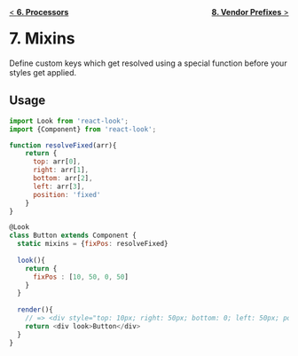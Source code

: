 <div style="float:left"><a href="Processors.md">< <b>6. Processors</b></a></div>
<div style="float:right"><a href="VendorPrefixes.md"><b>8. Vendor Prefixes</b> ></a></div>

# 7. Mixins

Define custom keys which get resolved using a special function before your styles get applied. 

## Usage
```javascript
import Look from 'react-look';
import {Component} from 'react-look';

function resolveFixed(arr){
    return {
      top: arr[0],
      right: arr[1],
      bottom: arr[2],
      left: arr[3],
      position: 'fixed'
    }
}

@Look
class Button extends Component {
  static mixins = {fixPos: resolveFixed}
  
  look(){
    return {
      fixPos : [10, 50, 0, 50]
    }
  }
  
  render(){
    // => <div style="top: 10px; right: 50px; bottom: 0; left: 50px; position: fixed">Button</div>
    return <div look>Button</div>
  }
}
```